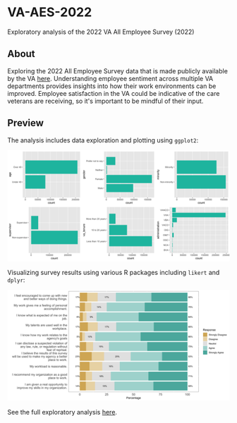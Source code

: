 # VA-AES-2022
Exploratory analysis of the 2022 VA All Employee Survey (2022)

## About
Exploring the 2022 All Employee Survey data that is made publicly available by the VA [here](https://www.data.va.gov/dataset/AES-2022-PRDF/hfpp-r3wx). Understanding employee sentiment across multiple VA departments provides insights into how their work environments can be improved. Employee satisfaction in the VA could be indicative of the care veterans are receiving, so it's important to be mindful of their input.

## Preview
The analysis includes data exploration and plotting  using `ggplot2`:

![](./reports/figures/eda_01-1.png)

Visualizing survey results using various R packages including `likert` and `dplyr`:

![](./reports/figures/likert_01-1.png)

See the full exploratory analysis [here](https://rpubs.com/monicad9/1030538).
